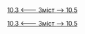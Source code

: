 [10.3 <--- ](10_3.md) [   Зміст   ](README.md) [--> 10.5](10_5.md)



[10.3 <--- ](10_3.md) [   Зміст   ](README.md) [--> 10.5](10_5.md)